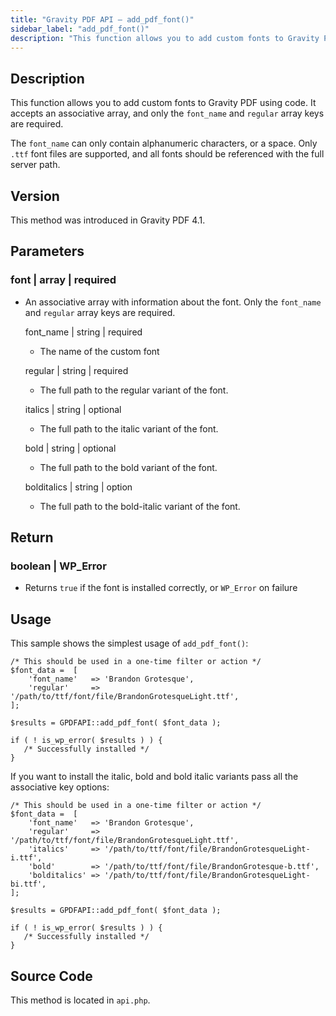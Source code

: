 ```yaml
---
title: "Gravity PDF API – add_pdf_font()"
sidebar_label: "add_pdf_font()"
description: "This function allows you to add custom fonts to Gravity PDF using code. It accepts an associative array and only the `font_name` and `regular` array keys are required."
---
```


## Description

This function allows you to add custom fonts to Gravity PDF using code. It accepts an associative array, and only the `font_name` and `regular` array keys are required.

The `font_name` can only contain alphanumeric characters, or a space. Only `.ttf` font files are supported, and all fonts should be referenced with the full server path.

## Version

This method was introduced in Gravity PDF 4.1.

## Parameters

### font \| array \| required
* An associative array with information about the font. Only the `font_name` and `regular` array keys are required.

    font\_name \| string \| required
    * The name of the custom font

    regular \| string \| required
    * The full path to the regular variant of the font.

    italics \| string \| optional
    * The full path to the italic variant of the font.

    bold \| string \| optional
    * The full path to the bold variant of the font.

    bolditalics \| string \| option
    * The full path to the bold-italic variant of the font.

## Return

### boolean \| WP\_Error
* Returns `true` if the font is installed correctly, or `WP_Error` on failure

## Usage

This sample shows the simplest usage of `add_pdf_font()`:

```
/* This should be used in a one-time filter or action */
$font_data =  [
    'font_name'   => 'Brandon Grotesque',
    'regular'     => '/path/to/ttf/font/file/BrandonGrotesqueLight.ttf',
];

$results = GPDFAPI::add_pdf_font( $font_data );

if ( ! is_wp_error( $results ) ) {
   /* Successfully installed */
}
```

If you want to install the italic, bold and bold italic variants pass all the associative key options:

```
/* This should be used in a one-time filter or action */
$font_data =  [
    'font_name'   => 'Brandon Grotesque',
    'regular'     => '/path/to/ttf/font/file/BrandonGrotesqueLight.ttf',
    'italics'     => '/path/to/ttf/font/file/BrandonGrotesqueLight-i.ttf',
    'bold'        => '/path/to/ttf/font/file/BrandonGrotesque-b.ttf',
    'bolditalics' => '/path/to/ttf/font/file/BrandonGrotesqueLight-bi.ttf',
];

$results = GPDFAPI::add_pdf_font( $font_data );

if ( ! is_wp_error( $results ) ) {
   /* Successfully installed */
}
```

## Source Code

This method is located in `api.php`.
